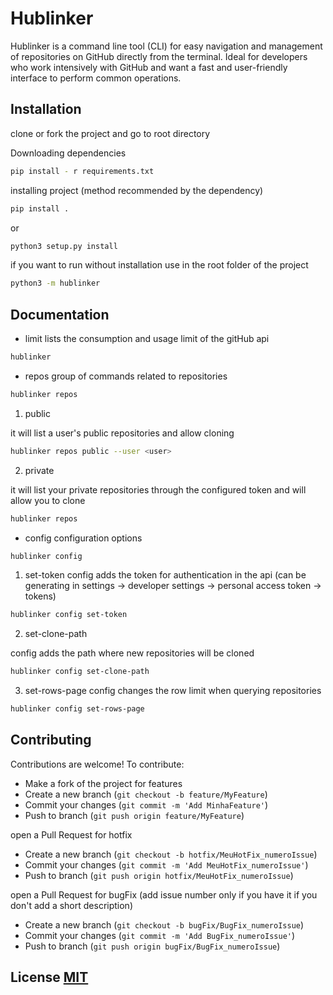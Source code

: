 # Hublinker 

Hublinker is a command line tool (CLI) for easy navigation and management of repositories on GitHub directly from the terminal. Ideal for developers who work intensively with GitHub and want a fast and user-friendly interface to perform common operations. 

## Installation 
clone or fork the project and go to root directory

Downloading dependencies 

```bash 
pip install - r requirements.txt
```

installing project (method recommended by the dependency) 

```bash 
pip install .
```

or 

```bash 
python3 setup.py install
```

if you want to run without installation use in the root folder of the project

```bash
python3 -m hublinker 

```

## Documentation 
- limit 
lists the consumption and usage limit of the gitHub api 

```bash 
hublinker 
```

- repos 
group of commands related to repositories 
```bash 
hublinker repos
```

1) public 

it will list a user's public repositories and allow cloning 

```bash 
hublinker repos public --user <user> 
```

2) private 

it will list your private repositories through the configured token and will allow you to clone 

```bash 
hublinker repos 
```

- config configuration options 

```bash 
hublinker config
```

1) set-token
config adds the token for authentication in the api (can be generating in settings -> developer settings -> personal access token -> tokens) 

```bash 
hublinker config set-token 
```

2) set-clone-path 

config adds the path where new repositories will be cloned 

```bash 
hublinker config set-clone-path 
```

3) set-rows-page 
config changes the row limit when querying repositories 
```bash 
hublinker config set-rows-page 
```

## Contributing 
Contributions are welcome! 
To contribute: 
- Make a fork of the project for features
- Create a new branch (`git checkout -b feature/MyFeature`) 
- Commit your changes (`git commit -m 'Add MinhaFeature'`) 
- Push to branch (`git push origin feature/MyFeature`) 

open a Pull Request for hotfix 
- Create a new branch (`git checkout -b hotfix/MeuHotFix_numeroIssue`) 
- Commit your changes (`git commit -m 'Add MeuHotFix_numeroIssue'`) 
- Push to branch (`git push origin hotfix/MeuHotFix_numeroIssue`) 

open a Pull Request for bugFix (add issue number only if you have it if you don't add a short description) 
- Create a new branch (`git checkout -b bugFix/BugFix_numeroIssue`) 
- Commit your changes (`git commit -m 'Add BugFix_numeroIssue'`) 
- Push to branch (`git push origin bugFix/BugFix_numeroIssue`) 

## License [MIT](https://choosealicense.com/licenses/mit/)
